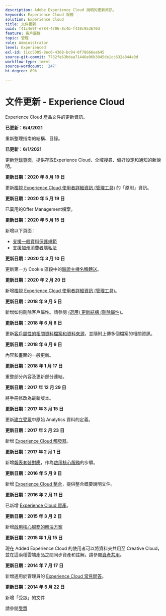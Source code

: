 ```yaml
---
description: Adobe Experience Cloud 說明的更新資訊。
keywords: Experience Cloud 服務
solution: Experience Cloud
title: 文件更新
uuid: f41c4e9f-e784-4706-8c4b-f430c953670d
feature: 客戶屬性
topic: 管理
role: Administrator
level: Experienced
exl-id: 11cc5005-8ec0-4308-bc94-0f78666ea645
source-git-commit: 7732fe63bdaa71446e06b3045de1cc632a844a0d
workflow-type: tm+mt
source-wordcount: '247'
ht-degree: 89%

---
```


# 文件更新 - Experience Cloud

Experience Cloud 產品文件的更新資訊。

**已更新：6/4/2021**

重新整理指南的結構、目錄。

**已更新：6/1/2021**

更新[登錄頁面](experience-cloud.md)，提供存取Experience Cloud、全域搜尋、偏好設定和通知的新說明。

**更新日期：2020 年 8 月 19 日**

更新[檢視 Experience Cloud 使用者詳細資訊 (管理工具)](admin-tool-experience-cloud.md) 的「原則」資訊。

**更新日期：2020 年 5 月 19 日**

已棄用的Offer Management檔案。

**更新日期：2020 年 5 月 15 日**

新增以下頁面：

* [支援一般資料保護規範](gdpr.md)
* [支援加州消費者隱私法](ccpa.md)

**更新日期：2020 年 3 月 10 日**

更新第一方 Cookie 區段中的[驗證主機名稱轉送](cookies-first-party.md#validate)。

**更新日期：2020 年 2 月 20 日**

新增[檢視 Experience Cloud 使用者詳細資訊 (管理工具)](admin-tool-experience-cloud.md)。

**更新日期：2018 年 9 月 5 日**

新增如何刪除客戶屬性。請參閱 [(選用) 更新結構 (刪除屬性)](t-crs-usecase.md#task_6568898BB7C44A42ABFB86532B89063C)。

**更新日期：2018 年 6 月 8 日**

更新[客戶屬性的相關資料檔案和資料來源](crs-data-file.md#concept_DE908F362DF24172BFEF48E1797DAF19)，並隨附上傳多個檔案的相關資訊。

**更新日期：2018 年 6 月 6 日**

內容和畫面的一般更新。

**更新日期：2018 年 1 月 17 日**

重整部分內容及更新部分連結。

**更新日期：2017 年 12 月 29 日**

將手冊修改為最新版本。

**更新日期：2017 年 3 月 15 日**

更新[建立受眾](t-audience-create.md#task_37F407F58BF9459493BB8E968CDFE737)中原始 Analytics 資料的定義。

**更新日期：2017 年 2 月 23 日**

新增 [Experience Cloud 觸發器](triggers.md#concept_887B30241B3E4DB0A2553B2996E2D4FB)。

**更新日期：2017 年 2 月 1 日**

新增[報表套裝對應](core-services.md#concept_apg_zq2_rw)，作為[啟用核心服務](core-services.md#concept_07ED1D5C64234E77976E6D572E78FB9C)的步驟。

**更新日期：2016 年 5 月 9 日**

新增 [Experience Cloud 整合](marketing-cloud-integrations.md#concept_9E6D3E37D1E3452E8CCCFA92AF034F90)，提供整合概要說明文件。

**更新日期：2016 年 2 月 11 日**

已新增 [Experience Cloud 資產](experience-cloud-assets.md#concept_DDA5224C907D4A4F817D795DA0ED64D0)。

**更新日期：2015 年 3 月 2 日**

新增[啟用核心服務的解決方案](core-services.md#concept_07ED1D5C64234E77976E6D572E78FB9C)

**更新日期：2015 年 1 月 15 日**

現在 Added Experience Cloud 的使用者可以將資料夾共用至 Creative Cloud，並在這兩種雲端產品之間同步資產和註解。請參閱[資產共用](creative-cloud.md#concept_3E5A34C3459047D5965F900788A9BA68)。

**更新日期：2014 年 7 月 17 日**

新增適用於管理員的 [Experience Cloud 常見問答](faq.md#concept_13219B4E51784577B6FF78AAA203DE91)。

**更新日期：2014 年 5 月 22 日**

新增「受眾」的文件

請參閱[受眾](audience-library.md#topic_679810123CAA4E0CA4FA3417FB0100C7)
